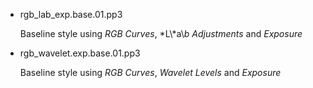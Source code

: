 
- rgb_lab_exp.base.01.pp3

  Baseline style using *RGB Curves*, *L\\*a\\*b Adjustments* and *Exposure*

- rgb_wavelet.exp.base.01.pp3

  Baseline style using *RGB Curves*, *Wavelet Levels* and *Exposure*

